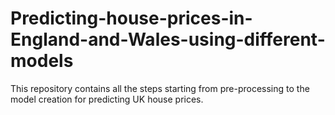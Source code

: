 # Predicting-house-prices-in-England-and-Wales-using-different-models
This repository contains all the steps starting from pre-processing to the model creation for predicting UK house prices.
